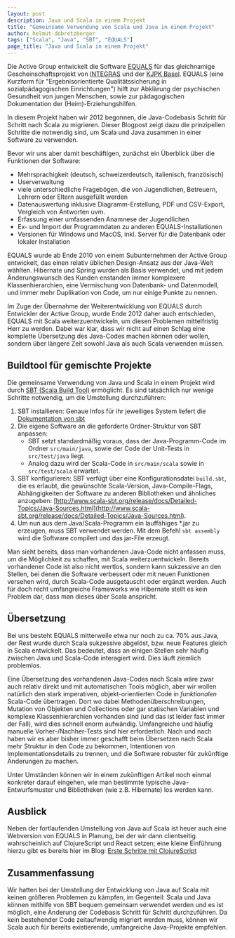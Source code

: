 ```yaml
---
layout: post
description: Java und Scala in einem Projekt
title: "Gemeinsame Verwendung von Scala und Java in einem Projekt"
author: helmut-dobretzberger
tags: ["Scala", "Java", "SBT", "EQUALS"]
page_title: "Java und Scala in einem Projekt"
---
```


Die Active Group entwickelt die Software [EQUALS](http://www.equals.ch) für das gleichnamige Gescheinschaftsprojekt von [INTEGRAS](http://www.integras.ch)
und der [KJPK Basel](http://www.upkbs.ch/patienten/ambulantes-angebot/kinder-und-jugend/Seiten/default.aspx). 
EQUALS (eine Kurzform für "Ergebnisorientierte Qualitätssicherung in sozialpädagogischen Einrichtungen") hilft zur Abklärung
der psychischen Gesundheit von jungen Menschen, sowie zur pädagogischen Dokumentation der (Heim)-Erziehungshilfen.

In diesem Projekt haben wir 2012 begonnen, die Java-Codebasis Schritt für Schritt nach Scala zu migrieren.
Dieser Blogpost zeigt dazu die prinzipellen Schritte die notwendig sind, um Scala und Java zusammen in einer Software zu verwenden.

<!-- more start --> 

Bevor wir uns aber damit beschäftigen, zunächst ein Überblick über die Funktionen der Software:

- Mehrsprachigkeit (deutsch, schweizerdeutsch, italienisch, französisch)
- Userverwaltung
- viele unterschiedliche Fragebögen, die von Jugendlichen, Betreuern, Lehrern oder Eltern ausgefüllt werden
- Datenauswertung inklusive Diagramm-Erstellung, PDF und CSV-Export, Vergleich von Antworten uvm.
- Erfassung einer umfassenden Anamnese der Jugendlichen
- Ex- und Import der Programmdaten zu anderen EQUALS-Installationen
- Versionen für Windows und MacOS, inkl. Server für die Datenbank oder lokaler Installation

EQUALS wurde ab Ende 2010 von einem Subunternehmen der Active Group
entwickelt, das einen relativ üblichen Design-Ansatz aus der Java-Welt
wählten. Hibernate und Spring wurden als Basis verwendet, und mit jedem
Änderungswunsch des Kunden enstanden immer komplexere
Klassenhierarchien, eine Vermischung von Datenbank- und Datenmodell,
und immer mehr Duplikation von Code, um nur einige Punkte zu nennen.
 
Im Zuge der Übernahme der Weiterentwicklung von EQUALS durch
Entwickler der Active Group, wurde Ende 2012 daher auch entschieden, EQUALS
mit Scala weiterzuentwickeln, um diesen Problemen mittelfristig Herr
zu werden. Dabei war klar, dass wir nicht auf einen Schlag eine
komplette Übersetzung des Java-Codes machen können oder wollen,
sondern über längere Zeit sowohl Java als auch Scala verwenden müssen.

## Buildtool für gemischte Projekte

Die gemeinsame Verwendung von Java und Scala in einem Projekt wird durch [SBT (Scala Build Tool)](http://www.scala-sbt.org) ermöglicht.
Es sind tatsächlich nur wenige Schritte notwendig, um die Umstellung durchzuführen:

1. SBT installieren: Genaue Infos für ihr jeweiliges System liefert die [Dokumentation von sbt](http://www.scala-sbt.org/release/docs/Getting-Started/Setup.html)
2. Die eigene Software an die geforderte Ordner-Struktur von SBT anpassen: 
   - SBT setzt standardmäßig voraus, dass der Java-Programm-Code im Ordner `src/main/java`, sowie der Code der Unit-Tests in `src/test/java` liegt.
   - Analog dazu wird der Scala-Code in `src/main/scala` sowie in `src/test/scala` erwartet.
3. SBT konfigurieren: SBT verfügt über eine Konfigurationsdatei `build.sbt`, die es erlaubt, die gewünschte Scala-Version, Java-Compile-Flags, 
   Abhängigkeiten der Software zu anderen Bibliotheken und ähnliches anzugeben: [http://www.scala-sbt.org/release/docs/Detailed-Topics/Java-Sources.html](http://www.scala-sbt.org/release/docs/Detailed-Topics/Java-Sources.html).
4. Um nun aus dem Java/Scala-Programm ein lauffähiges \*.jar zu erzeugen, muss SBT verwendet werden. Mit dem Befehl `sbt assembly` wird die Software compilert und
   das jar-File erzeugt.

Man sieht bereits, dass man vorhandenen Java-Code nicht anfassen muss, um die Möglichkeit zu schaffen, mit Scala weiterzuentwickeln. Bereits vorhandener Code ist also
nicht wertlos, sondern kann sukzessive an den Stellen, bei denen die Software verbessert oder mit neuen Funktionen versehen wird, durch Scala-Code ausgetauscht 
oder ergänzt werden. Auch für doch recht umfangreiche Frameworks wie Hibernate stellt es kein Problem dar, dass man dieses über Scala anspricht. 

## Übersetzung

Bei uns besteht EQUALS mitterweile etwa nur noch zu ca. 70% aus Java,
der Rest wurde durch Scala sukzessive abgelöst, bzw. neue Features
gleich in Scala entwickelt. Das bedeutet, dass an einigen Stellen sehr
häufig zwischen Java und Scala-Code interagiert wird. Dies läuft
ziemlich problemlos.

Eine Übersetzung des vorhandenen Java-Codes nach Scala wäre zwar auch relativ
direkt und mit automatischen Tools möglich, aber wir wollen natürlich
den stark imperativen, objekt-orientierten Code in _funktionalen_
Scala-Code übertragen. Dort wo dabei Methodenüberschreibungen,
Mutation von Objekten und Collections oder gar statischen Variablen
und komplexe Klassenhierarchien vorhanden sind (und das ist leider
fast immer der Fall), wird dies schnell enorm aufwändig. Umfangreiche
und häufig manuelle Vorher-/Nachher-Tests sind hier erforderlich. Nach
und nach haben wir es aber bisher immer geschafft beim Übersetzen nach
Scala mehr Struktur in den Code zu bekommen, Intentionen von
Implementationsdetails zu trennen, und die Software robuster für
zukünftige Änderungen zu machen.

Unter Umständen können wir in einem zukünftigen Artikel noch einmal
konkreter darauf eingehen, wie man bestimmte typische
Java-Entwurfsmuster und Bibliotheken (wie z.B. Hibernate) los werden
kann.

## Ausblick

Neben der fortlaufenden Umstellung von Java auf Scala ist heuer auch eine Webversion von EQUALS in Planung,
bei der wir dann clientseitig wahrscheinlich auf ClojureScript und React setzen; eine kleine
Einführung hierzu gibt es bereits hier im Blog: [Erste Schritte mit ClojureScript](/2014/02/14/clojurescript-react.html)

## Zusammenfassung

Wir hatten bei der Umstellung der Entwicklung von Java auf Scala mit keinen größeren Problemen zu kämpfen, im Gegenteil: Scala und Java können mithilfe von SBT bequem gemeinsam verwendet werden und es
ist möglich, eine Änderung der Codebasis Schritt für Schritt durchzuführen. Da kein bestehender Code zeitaufwendig migriert werden muss, können wir Scala auch für bereits existierende, umfangreiche Java-Projekte empfehlen. 

